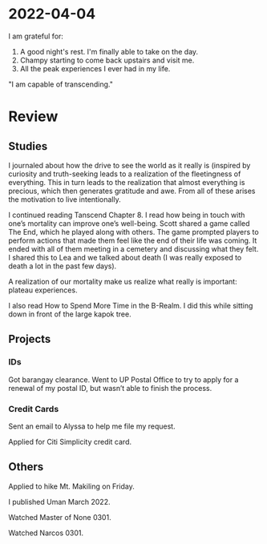 # 2022-04-04

I am grateful for:

1. A good night's rest. I'm finally able to take on the day.
2. Champy starting to come back upstairs and visit me.
3. All the peak experiences I ever had in my life.

"I am capable of transcending."

# Review

## Studies

I journaled about how the drive to see the world as it really is (inspired by curiosity and truth-seeking leads to a realization of the fleetingness of everything. This in turn leads to the realization that almost everything is precious, which then generates gratitude and awe. From all of these arises the motivation to live intentionally.

I continued reading Tanscend Chapter 8. I read how being in touch with one’s mortality can improve one’s well-being. Scott shared a game called The End, which he played along with others. The game prompted players to perform actions that made them feel like the end of their life was coming. It ended with all of them meeting in a cemetery and discussing what they felt. I shared this to Lea and we talked about death (I was really exposed to death a lot in the past few days).

A realization of our mortality make us realize what really is important: plateau experiences.

I also read How to Spend More Time in the B-Realm. I did this while sitting down in front of the large kapok tree.

## Projects

### IDs

Got barangay clearance. Went to UP Postal Office to try to apply for a renewal of my postal ID, but wasn’t able to finish the process.

### Credit Cards

Sent an email to Alyssa to help me file my request.

Applied for Citi Simplicity credit card.

## Others

Applied to hike Mt. Makiling on Friday.

I published Uman March 2022.

Watched Master of None 0301.

Watched Narcos 0301.

